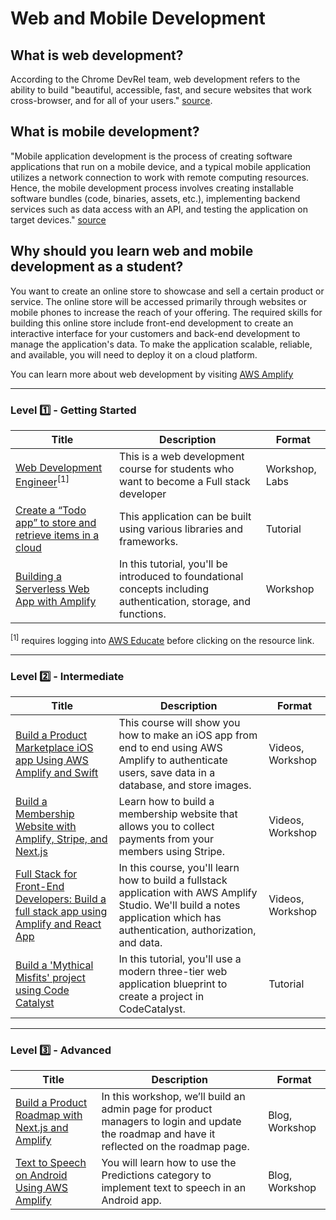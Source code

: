 # Web and Mobile Development

## What is web development?

According to the Chrome DevRel team, web development refers to the ability to build "beautiful, accessible, fast, and secure websites that work cross-browser, and for all of your users." [source](https://web.dev/about/).

## What is mobile development?

"Mobile application development is the process of creating software applications that run on a mobile device, and a typical mobile application utilizes a network connection to work with remote computing resources. Hence, the mobile development process involves creating installable software bundles (code, binaries, assets, etc.), implementing backend services such as data access with an API, and testing the application on target devices." [source](https://aws.amazon.com/mobile/mobile-application-development/)

## Why should you learn web and mobile development as a student?

You want to create an online store to showcase and sell a certain product or service. The online store will be accessed primarily through websites or mobile phones to increase the reach of your offering. The required skills for building this online store include front-end development to create an interactive interface for your customers and back-end development to manage the application's data. To make the application scalable, reliable, and available, you will need to deploy it on a cloud platform.

You can learn more about web development by visiting [AWS Amplify](https://aws.amazon.com/amplify/)

---

### Level :one: - Getting Started

| Title                                                                                                           | Description                                                                                         | Format         |
|-----------------------------------------------------------------------------------------------------------------|-----------------------------------------------------------------------------------------------------|----------------|
| [Web Development Engineer](https://awseducate.instructure.com/courses/193)<sup>[1]</sup>                                      | This is a web development course for students who want to become a Full stack developer             | Workshop, Labs |
| [Create a “Todo app” to store and retrieve items in a cloud ](https://docs.amplify.aws/start/q/integration/js/) | This application can be built using various libraries and frameworks. |     Tutorial           |
| [Building a Serverless Web App with Amplify](https://catalog.us-east-1.prod.workshops.aws/workshops/1665a9b6-958b-4b70-ba52-14127b8fa99f/en-US) |In this tutorial, you'll be introduced to foundational concepts including authentication, storage, and functions. | Workshop |

<sup>[1]</sup> requires logging into [AWS Educate](https://www.awseducate.com/student/s) before clicking on the resource link.


---

### Level :two: - Intermediate

| Title                                                                                                                                                        | Description                                                                                                                                                                    | Format           |
|--------------------------------------------------------------------------------------------------------------------------------------------------------------|--------------------------------------------------------------------------------------------------------------------------------------------------------------------------------|------------------|
| [Build a Product Marketplace iOS app Using AWS Amplify and Swift](https://amplify.aws/learn/courses/Swift-Course-70a6d)                                          | This course will show you how to make an iOS app from end to end using AWS Amplify to authenticate users, save data in a database, and store images.                           | Videos, Workshop |
| [Build a Membership Website with Amplify, Stripe, and Next.js](https://amplify.aws/learn/courses/Build-a-Membership-Website-c61a0)                           | Learn how to build a membership website that allows you to collect payments from your members using Stripe.                                                                    | Videos, Workshop |
| [Full Stack for Front-End Developers: Build a full stack app using Amplify and React App](https://amplify.aws/learn/courses/Fullstack-for-Frontend-Developers-e7319) | In this course, you'll learn how to build a fullstack application with AWS Amplify Studio. We'll build a notes application which has authentication, authorization, and data.  | Videos, Workshop |
| [Build a 'Mythical Misfits' project using Code Catalyst](https://docs.aws.amazon.com/codecatalyst/latest/userguide/getting-started-template-project.html) |In this tutorial, you'll use a modern three-tier web application blueprint to create a project in CodeCatalyst. | Tutorial |

---

### Level :three: - Advanced

| Title                                                                                                                                     | Description                                                                                                                                 | Format         |
|-------------------------------------------------------------------------------------------------------------------------------------------|---------------------------------------------------------------------------------------------------------------------------------------------|----------------|
| [Build a Product Roadmap with Next.js and Amplify](https://aws.amazon.com/blogs/mobile/build-a-product-roadmap-with-next-js-and-amplify/) | In this workshop, we’ll build an admin page for product managers to login and update the roadmap and have it reflected on the roadmap page. | Blog, Workshop |
| [Text to Speech on Android Using AWS Amplify](https://aws.amazon.com/blogs/mobile/text-to-speech-on-android-using-aws-amplify/)           | You will learn how to use the Predictions category to implement text to speech in an Android app.                                           | Blog, Workshop |
